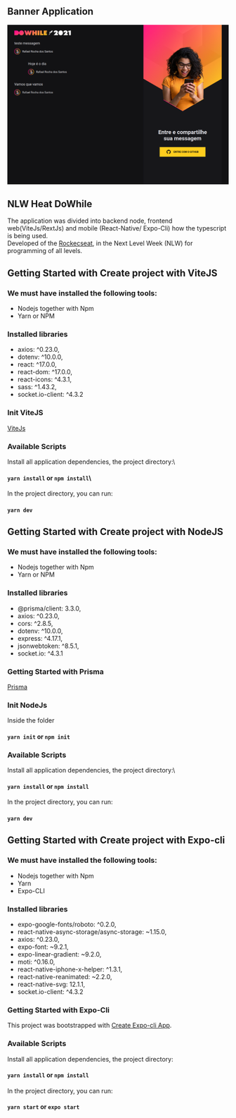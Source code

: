## Banner Application
![banner](./web/src/assets/banner.png)

## NLW Heat DoWhile
The application was divided into backend node, frontend web(ViteJs/RextJs) and mobile (React-Native/ Expo-Cli) how the typescript is being used.\
Developed of the [Rockecseat](https://app.rocketseat.com.br/), in the Next Level Week (NLW) for programming of all levels.
## Getting Started with Create project with ViteJS
### We must have installed the following tools:
* Nodejs together with Npm
* Yarn or NPM
### Installed libraries
* axios: ^0.23.0,
* dotenv: ^10.0.0,
* react: ^17.0.0,
* react-dom: ^17.0.0,
* react-icons: ^4.3.1,
* sass: ^1.43.2,
* socket.io-client: ^4.3.2
### Init ViteJS
[ViteJs](https://vitejs.dev/)
### Available Scripts
Install all application dependencies, the project directory:\
#### `yarn install` or `npm install`\

In the project directory, you can run:
#### `yarn dev`

## Getting Started with Create project with NodeJS
### We must have installed the following tools:
* Nodejs together with Npm
* Yarn or NPM
### Installed libraries
* @prisma/client: 3.3.0,
* axios: ^0.23.0,
* cors: ^2.8.5,
* dotenv: ^10.0.0,
* express: ^4.17.1,
* jsonwebtoken: ^8.5.1,
* socket.io: ^4.3.1

### Getting Started with Prisma
[Prisma](https://www.prisma.io/)

### Init NodeJs
Inside the folder
#### `yarn init` or `npm init`
### Available Scripts
Install all application dependencies, the project directory:\
#### `yarn install` or `npm install`

In the project directory, you can run:
#### `yarn dev`

## Getting Started with Create project with Expo-cli
### We must have installed the following tools:
* Nodejs together with Npm
* Yarn
* Expo-CLI
### Installed libraries
* expo-google-fonts/roboto: ^0.2.0,
* react-native-async-storage/async-storage: ~1.15.0,
* axios: ^0.23.0,
* expo-font: ~9.2.1,
* expo-linear-gradient: ~9.2.0,
* moti: ^0.16.0,
* react-native-iphone-x-helper: ^1.3.1,
* react-native-reanimated: ~2.2.0,
* react-native-svg: 12.1.1,
* socket.io-client: ^4.3.2
### Getting Started with Expo-Cli
This project was bootstrapped with [Create Expo-cli App](https://github.com/expo/expo).
### Available Scripts
Install all application dependencies, the project directory:
#### `yarn install` or `npm install`

In the project directory, you can run:
#### `yarn start` or `expo start`
